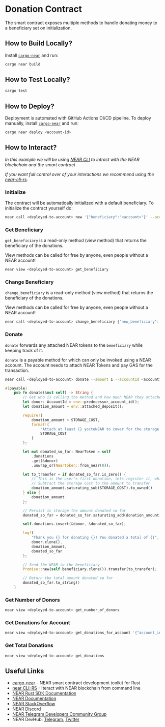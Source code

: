 # Donation Contract

The smart contract exposes multiple methods to handle donating money to a
beneficiary set on initialization.

## How to Build Locally?

Install [`cargo-near`](https://github.com/near/cargo-near) and run:

```bash
cargo near build
```

## How to Test Locally?

```bash
cargo test
```

## How to Deploy?

Deployment is automated with GitHub Actions CI/CD pipeline. To deploy manually,
install [`cargo-near`](https://github.com/near/cargo-near) and run:

```bash
cargo near deploy <account-id>
```

## How to Interact?

_In this example we will be using [NEAR CLI](https://github.com/near/near-cli)
to intract with the NEAR blockchain and the smart contract_

_If you want full control over of your interactions we recommend using the
[near-cli-rs](https://near.cli.rs)._

### Initialize

The contract will be automatically initialized with a default beneficiary. To
initialize the contract yourself do:

```bash
near call <deployed-to-account> new '{"beneficiary":"<account>"}' --accountId <deployed-to-account>
```

### Get Beneficiary

`get_beneficiary` is a read-only method (view method) that returns the
beneficiary of the donations.

View methods can be called for free by anyone, even people without a NEAR
account!

```bash
near view <deployed-to-account> get_beneficiary
```

### Change Beneficiary

`change_beneficiary` is a read-only method (view method) that returns the
beneficiary of the donations.

View methods can be called for free by anyone, even people without a NEAR
account!

```bash
near call <deployed-to-account> change_beneficiary {"new_beneficiary": "<new-baccount>"} --accountId <deployed-to-account>
```

### Donate

`donate` forwards any attached NEAR tokens to the `beneficiary` while keeping
track of it.

`donate` is a payable method for which can only be invoked using a NEAR account.
The account needs to attach NEAR Tokens and pay GAS for the transaction.

```bash
near call <deployed-to-account> donate --amount 1 --accountId <account>
```

```rust
#[payable]
    pub fn donate(&mut self) -> String {
        // Get who is calling the method and how much NEAR they attached
        let donor: AccountId = env::predecessor_account_id();
        let donation_amount = env::attached_deposit();

        require!(
            donation_amount > STORAGE_COST,
            format!(
                "Attach at least {} yoctoNEAR to cover for the storage cost",
                STORAGE_COST
            )
        );

        let mut donated_so_far: NearToken = self
            .donations
            .get(&donor)
            .unwrap_or(NearToken::from_near(0));

        let to_transfer = if donated_so_far.is_zero() {
            // This is the user's first donation, lets register it, which increases storage
            // Subtract the storage cost to the amount to transfer
            donation_amount.saturating_sub(STORAGE_COST).to_owned()
        } else {
            donation_amount
        };

        // Persist in storage the amount donated so far
        donated_so_far = donated_so_far.saturating_add(donation_amount);

        self.donations.insert(&donor, &donated_so_far);

        log!(
            "Thank you {} for donating {}! You donated a total of {}",
            donor.clone(),
            donation_amount,
            donated_so_far
        );

        // Send the NEAR to the beneficiary
        Promise::new(self.beneficiary.clone()).transfer(to_transfer);

        // Return the total amount donated so far
        donated_so_far.to_string()
    }
```

### Get Number of Donors

```bash
near view <deployed-to-account> get_number_of_donors
```

### Get Donations for Account

```bash
near view <deployed-to-account> get_donations_for_account '{"account_id":"<account>"}'
```

### Get Total Donations

```bash
near view <deployed-to-account> get_donations
```

## Useful Links

- [cargo-near](https://github.com/near/cargo-near) - NEAR smart contract
  development toolkit for Rust
- [near CLI-RS](https://near.cli.rs) - Iteract with NEAR blockchain from command
  line
- [NEAR Rust SDK Documentation](https://docs.near.org/sdk/rust/introduction)
- [NEAR Documentation](https://docs.near.org)
- [NEAR StackOverflow](https://stackoverflow.com/questions/tagged/nearprotocol)
- [NEAR Discord](https://near.chat)
- [NEAR Telegram Developers Community Group](https://t.me/neardev)
- NEAR DevHub: [Telegram](https://t.me/neardevhub),
  [Twitter](https://twitter.com/neardevhub)
